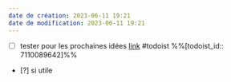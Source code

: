 ```yaml
---
date de création: 2023-06-11 19:21
date de modification: 2023-06-11 19:21
---
```

- [ ] tester pour les prochaines idées [link](https://todoist.com/showTask?id=7110089642) #todoist %%[todoist_id:: 7110089642]%%
- [?] si utile 
